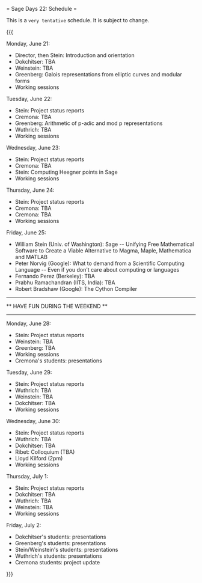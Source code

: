 = Sage Days 22: Schedule =

 This is a ``very tentative`` schedule.  It is subject to change.

{{{

Monday, June 21:
  * Director, then Stein: Introduction and orientation
  * Dokchitser: TBA
  * Weinstein: TBA
  * Greenberg: Galois representations from elliptic curves and modular forms
  * Working sessions

Tuesday, June 22:
  * Stein: Project status reports
  * Cremona: TBA
  * Greenberg: Arithmetic of p-adic and mod p representations
  * Wuthrich: TBA
  * Working sessions

Wednesday, June 23:
  * Stein: Project status reports
  * Cremona: TBA
  * Stein: Computing Heegner points in Sage
  * Working sessions

Thursday, June 24:
  * Stein: Project status reports
  * Cremona: TBA
  * Cremona: TBA
  * Working sessions

Friday, June 25:
  * William Stein (Univ. of Washington): Sage -- Unifying Free Mathematical Software to Create a Viable Alternative to Magma, Maple, Mathematica and MATLAB
  * Peter Norvig (Google): What to demand from a Scientific Computing Language -- Even if you
don't care about computing or languages
  * Fernando Perez (Berkeley): TBA
  * Prabhu Ramachandran (IITS, India): TBA
  * Robert Bradshaw (Google): The Cython Compiler

----------------------------------------------------

 ** HAVE FUN DURING THE WEEKEND **
   
----------------------------------------------------

Monday, June 28: 
  * Stein: Project status reports
  * Weinstein: TBA
  * Greenberg: TBA
  * Working sessions
  * Cremona's students: presentations

Tuesday, June 29: 
  * Stein: Project status reports
  * Wuthrich: TBA
  * Weinstein: TBA
  * Dokchitser: TBA
  * Working sessions
  

Wednesday, June 30: 
  * Stein: Project status reports
  * Wuthrich: TBA
  * Dokchitser: TBA
  * Ribet: Colloquium (TBA)
  * Lloyd Kilford (2pm)
  * Working sessions

Thursday, July 1:
  * Stein: Project status reports
  * Dokchitser: TBA
  * Wuthrich: TBA
  * Weinstein: TBA
  * Working sessions

Friday, July 2:
  * Dokchitser's students: presentations
  * Greenberg's students: presentations
  * Stein/Weinstein's students: presentations
  * Wuthrich's students: presentations
  * Cremona students: project update

}}}
